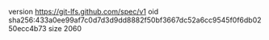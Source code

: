 version https://git-lfs.github.com/spec/v1
oid sha256:433a0ee99af7c0d7d3d9dd8882f50bf3667dc52a6cc9545f0f6db0250ecc4b73
size 2060
